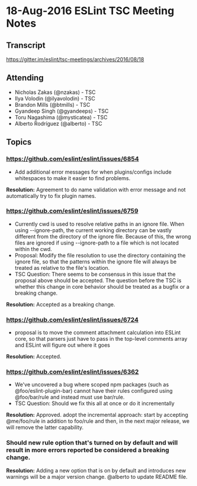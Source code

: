 # 18-Aug-2016 ESLint TSC Meeting Notes

## Transcript

https://gitter.im/eslint/tsc-meetings/archives/2016/08/18

## Attending

* Nicholas Zakas (@nzakas) - TSC
* Ilya Volodin (@ilyavolodin) - TSC
* Brandon Mills (@btmills) - TSC
* Gyandeep Singh (@gyandeeps) - TSC
* Toru Nagashima (@mysticatea) - TSC
* Alberto Rodríguez (@alberto) - TSC

## Topics

### https://github.com/eslint/eslint/issues/6854

* Add additional error messages for when plugins/configs include whitespaces to make it easier to find problems.

**Resolution:** Agreement to do name validation with error message and not automatically try to fix plugin names.

### https://github.com/eslint/eslint/issues/6759

* Currently cwd is used to resolve relative paths in an ignore file. When using --ignore-path, the current working directory can be vastly different from the directory of the ignore file. Because of this, the wrong files are ignored if using --ignore-path to a file which is not located within the cwd.
* Proposal: Modify the file resolution to use the directory containing the ignore file, so that the patterns within the ignore file will always be treated as relative to the file's location.
* TSC Question: There seems to be consensus in this issue that the proposal above should be accepted. The question before the TSC is whether this change in core behavior should be treated as a bugfix or a breaking change.

**Resolution:** Accepted as a breaking change.

### https://github.com/eslint/eslint/issues/6724

* proposal is to move the comment attachment calculation into ESLint core, so that parsers just have to pass in the top-level comments array and ESLint will figure out where it goes

**Resolution:** Accepted.

### https://github.com/eslint/eslint/issues/6362

* We've uncovered a bug where scoped npm packages (such as @foo/eslint-plugin-bar) cannot have their rules configured using @foo/bar/rule and instead must use bar/rule.
* TSC Question: Should we fix this all at once or do it incrementally

**Resolution:** Approved. adopt the incremental approach: start by accepting @me/foo/rule in addition to foo/rule and then, in the next major release, we will remove the latter capability.

### Should new rule option that's turned on by default and will result in more errors reported be considered a breaking change.

**Resolution:** Adding a new option that is on by default and introduces new warnings will be a major version change. @alberto to update README file.
